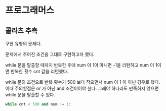 # 프로그래머스

## 콜라츠 추측

구현 유형의 문제다.

문제에서 주어진 조건을 그대로 구현하고자 했다.

while 문을 탈출할 때까지 반복한 후에 num 이 1이 아니면 -1을 리턴하고 num 이 1이면 반복한 횟수 cnt 값을 리턴했다.

while 문의 조건으로 반복 횟수가 500 보다 작으면서 num 이 1 이 아닌 경우로 했다. 이때 주의할점은 or 가 아닌 and 조건이어야 한다. 그래야 하나라도 만족하지 않으면 while 문을 탈출할 수 있다.

```python
while cnt < 500 and num != 1:
```

